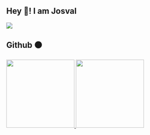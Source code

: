 
<h2>Hey 👋! I am Josval</h2>

![](https://better-github-skills.deno.dev/api/josvaal?techs=ts,nextjs,java,spring)

<h2>
	Github ⚫
</h2>
  
<a href="https://github.com/josvaal">
  <img height="180em" src="https://github-readme-stats.vercel.app/api?username=josvaal&show_icons=true&theme=omni&count_private=true"/>
  <img height="180em" src="https://github-readme-stats-eight-theta.vercel.app/api/top-langs/?username=josvaal&layout=compact&langs_count=8&show_icons=true&theme=omni&count_private=true"/>
</a>
  
